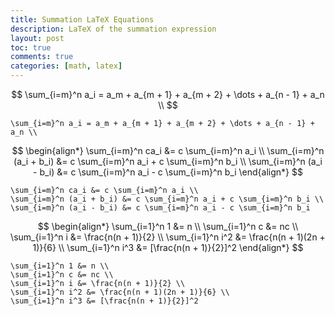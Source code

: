 ```yaml
---
title: Summation LaTeX Equations
description: LaTeX of the summation expression
layout: post
toc: true
comments: true
categories: [math, latex]
---
```



$$
\sum_{i=m}^n a_i = a_m + a_{m + 1} + a_{m + 2} + \dots + a_{n - 1} + a_n \\
$$

```text
\sum_{i=m}^n a_i = a_m + a_{m + 1} + a_{m + 2} + \dots + a_{n - 1} + a_n \\
```

$$
\begin{align*}
\sum_{i=m}^n ca_i &= c \sum_{i=m}^n a_i \\
\sum_{i=m}^n (a_i + b_i) &= c \sum_{i=m}^n a_i + c \sum_{i=m}^n b_i \\
\sum_{i=m}^n (a_i - b_i) &= c \sum_{i=m}^n a_i - c \sum_{i=m}^n b_i
\end{align*}
$$

```text
\sum_{i=m}^n ca_i &= c \sum_{i=m}^n a_i \\
\sum_{i=m}^n (a_i + b_i) &= c \sum_{i=m}^n a_i + c \sum_{i=m}^n b_i \\
\sum_{i=m}^n (a_i - b_i) &= c \sum_{i=m}^n a_i - c \sum_{i=m}^n b_i
```

$$
\begin{align*}
\sum_{i=1}^n 1 &= n \\
\sum_{i=1}^n c &= nc \\
\sum_{i=1}^n i &= \frac{n(n + 1)}{2} \\
\sum_{i=1}^n i^2 &= \frac{n(n + 1)(2n + 1)}{6} \\
\sum_{i=1}^n i^3 &= [\frac{n(n + 1)}{2}]^2
\end{align*}
$$

```text
\sum_{i=1}^n 1 &= n \\
\sum_{i=1}^n c &= nc \\
\sum_{i=1}^n i &= \frac{n(n + 1)}{2} \\
\sum_{i=1}^n i^2 &= \frac{n(n + 1)(2n + 1)}{6} \\
\sum_{i=1}^n i^3 &= [\frac{n(n + 1)}{2}]^2
```
